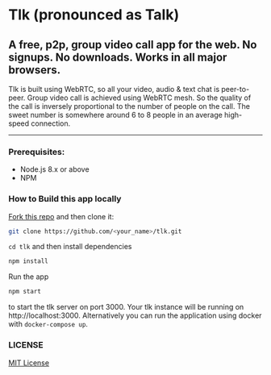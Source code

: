 # Tlk (pronounced as Talk)

## A free, p2p, group video call app for the web. No signups. No downloads. Works in all major browsers.

Tlk is built using WebRTC, so all your video, audio & text chat is peer-to-peer. Group video call is achieved using WebRTC mesh. So the quality of the call is inversely proportional to the number of people on the call. The sweet number is somewhere around 6 to 8 people in an average high-speed connection.

---

### Prerequisites:

- Node.js 8.x or above
- NPM

### How to Build this app locally

[Fork this repo](https://github.com/vasanthv/tlk/fork) and then clone it:

```bash
git clone https://github.com/<your_name>/tlk.git
```

`cd tlk` and then install dependencies

```bash
npm install
```

Run the app

```bash
npm start
```

to start the tlk server on port 3000. Your tlk instance will be running on http://localhost:3000. Alternatively you can run the application using docker with `docker-compose up`.

### LICENSE

<a href="https://github.com/vasanthv/tlk/blob/master/LICENSE">MIT License</a>
